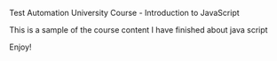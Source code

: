 Test Automation University Course - Introduction to JavaScript

This is a sample of the course content I have finished about java script

Enjoy!
